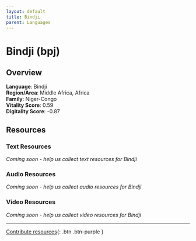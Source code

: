 ```yaml
---
layout: default
title: Bindji
parent: Languages
---
```


# Bindji (bpj)

## Overview

**Language**: Bindji  
**Region/Area**: Middle Africa, Africa  
**Family**: Niger-Congo  
**Vitality Score**: 0.59  
**Digitality Score**: -0.87  

## Resources

### Text Resources
*Coming soon - help us collect text resources for Bindji*

### Audio Resources
*Coming soon - help us collect audio resources for Bindji*

### Video Resources
*Coming soon - help us collect video resources for Bindji*

---

[Contribute resources](https://fairtrain.github.io/){: .btn .btn-purple }
